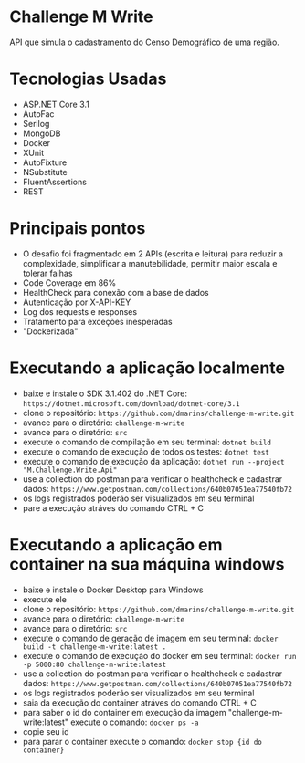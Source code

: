 # Challenge M Write

API que simula o cadastramento do Censo Demográfico de uma região.

# Tecnologias Usadas

- ASP.NET Core 3.1
- AutoFac
- Serilog
- MongoDB
- Docker
- XUnit
- AutoFixture
- NSubstitute
- FluentAssertions
- REST

# Principais pontos

- O desafio foi fragmentado em 2 APIs (escrita e leitura) para reduzir a complexidade, simplificar a manutebilidade, permitir maior escala e tolerar falhas
- Code Coverage em 86%
- HealthCheck para conexão com a base de dados
- Autenticação por X-API-KEY
- Log dos requests e responses
- Tratamento para exceções inesperadas
- "Dockerizada"

# Executando a aplicação localmente

- baixe e instale o SDK 3.1.402 do .NET Core: `https://dotnet.microsoft.com/download/dotnet-core/3.1`
- clone o repositório: `https://github.com/dmarins/challenge-m-write.git`
- avance para o diretório: `challenge-m-write`
- avance para o diretório: `src`
- execute o comando de compilação em seu terminal: `dotnet build`
- execute o comando de execução de todos os testes: `dotnet test`
- execute o comando de execução da aplicação: `dotnet run --project "M.Challenge.Write.Api"`
- use a collection do postman para verificar o healthcheck e cadastrar dados: `https://www.getpostman.com/collections/640b07051ea77540fb72`
- os logs registrados poderão ser visualizados em seu terminal
- pare a execução atráves do comando CTRL + C

# Executando a aplicação em container na sua máquina windows

- baixe e instale o Docker Desktop para Windows
- execute ele
- clone o repositório: `https://github.com/dmarins/challenge-m-write.git`
- avance para o diretório: `challenge-m-write`
- avance para o diretório: `src`
- execute o comando de geração de imagem em seu terminal: `docker build -t challenge-m-write:latest .`
- execute o comando de execução do docker em seu terminal: `docker run -p 5000:80 challenge-m-write:latest`
- use a collection do postman para verificar o healthcheck e cadastrar dados: `https://www.getpostman.com/collections/640b07051ea77540fb72`
- os logs registrados poderão ser visualizados em seu terminal
- saia da execução do container atráves do comando CTRL + C
- para saber o id do container em execução da imagem "challenge-m-write:latest" execute o comando: `docker ps -a`
- copie seu id
- para parar o container execute o comando: `docker stop {id do container}`
